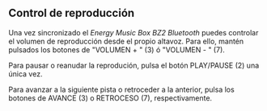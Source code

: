 ## Control de reproducción

Una vez sincronizado el *Energy Music Box BZ2 Bluetooth* puedes controlar el volumen de reproducción desde el propio altavoz. Para ello, mantén pulsados los botones de "VOLUMEN + " (3) ó "VOLUMEN - " (7).

Para pausar o reanudar la reprodución, pulsa el botón PLAY/PAUSE (2) una única vez.

Para avanzar a la siguiente pista o retroceder a la anterior, pulsa los botones de AVANCE (3) o RETROCESO (7), respectivamente.
